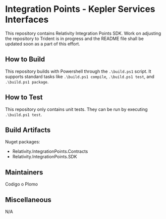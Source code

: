 # Integration Points - Kepler Services Interfaces

This repository contains Relativity Integration Points SDK.
Work on adjusting the repository to Trident is in progress and the README file shall be updated soon as a part of this effort.

## How to Build

This repository builds with Powershell through the `.\build.ps1` script. 
It supports standard tasks like `.\build.ps1 compile`, `.\build.ps1 test`, and `.\build.ps1 package`.

## How to Test

This repository only contains unit tests. They can be run by executing `.\build.ps1 test`.

## Build Artifacts

Nuget packages:
* Relativity.IntegrationPoints.Contracts
* Relativity.IntegrationPoints.SDK

## Maintainers

Codigo o Plomo

## Miscellaneous
  
N/A
